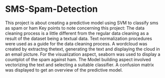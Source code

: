 # SMS-Spam-Detection
This project is about creating a predictive model using SVM to classify sms as spam or ham
Key points to note concerning this project:
The data cleaning process is a little different from the regular data cleaning as a result of the dataset being a textual data.
Text normalization procedures were used as a guide for the data cleaning process.
A wordcloud was created by extractng thetext, generating the text and displaying the cloud in an email picture.
For the visualization aspect, seaborn was used to display a countplot of the spam against ham.
The Model building aspect involved vectorizing the text and selecting a suitable classifier.
A confusion matrix was displayed to get an overview of the predictive model.
